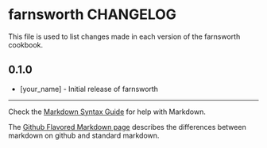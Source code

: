 farnsworth CHANGELOG
====================

This file is used to list changes made in each version of the farnsworth cookbook.

0.1.0
-----
- [your_name] - Initial release of farnsworth

- - -
Check the [Markdown Syntax Guide](http://daringfireball.net/projects/markdown/syntax) for help with Markdown.

The [Github Flavored Markdown page](http://github.github.com/github-flavored-markdown/) describes the differences between markdown on github and standard markdown.

